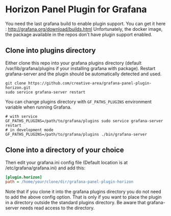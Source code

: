 # Horizon Panel Plugin for Grafana

You need the last grafana build to enable plugin support. You can get it here : http://grafana.org/download/builds.html
Unfortunately, the docker image, the package available in the repos don't have plugin support enabled.

## Clone into plugins directory
Either clone this repo into your grafana plugins directory (default /var/lib/grafana/plugins if your installing grafana with package).
Restart grafana-server and the plugin should be automatically detected and used.

```
git clone https://github.com/creative-area/grafana-panel-plugin-horizon.git
sudo service grafana-server restart
```

You can change plugins directory with `GF_PATHS_PLUGINS` environment variable when running Grafana.

```shell
# with service
GF_PATHS_PLUGINS=/path/to/grafana/plugins sudo service grafana-server restart
# in development mode
GF_PATHS_PLUGINS=/path/to/grafana/plugins ./bin/grafana-server
```


## Clone into a directory of your choice

Then edit your grafana.ini config file (Default location is at /etc/grafana/grafana.ini) and add this:

```ini
[plugin.horizon]
path = /home/your/clone/dir/grafana-panel-plugin-horizon
```

Note that if you clone it into the grafana plugins directory you do not need to add the above config option. That is only
if you want to place the plugin in a directory outside the standard plugins directory. Be aware that grafana-server
needs read access to the directory.
